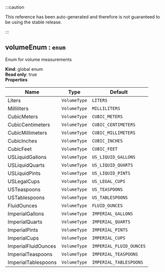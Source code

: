 :::caution

This reference has been auto-generated and therefore is not guaranteed to be using the stable release.

:::

<a name="volumeEnum"></a>

## volumeEnum : <code>enum</code>

Enum for volume measurements

**Kind**: global enum  
**Read only**: true  
**Properties**

| Name                | Type                    | Default                            |
| ------------------- | ----------------------- | ---------------------------------- |
| Liters              | <code>VolumeType</code> | <code>LITERS</code>                |
| Milliliters         | <code>VolumeType</code> | <code>MILLILITERS</code>           |
| CubicMeters         | <code>VolumeType</code> | <code>CUBIC_METERS</code>          |
| CubicCentimeters    | <code>VolumeType</code> | <code>CUBIC_CENTIMETERS</code>     |
| CubicMillimeters    | <code>VolumeType</code> | <code>CUBIC_MILLIMETERS</code>     |
| CubicInches         | <code>VolumeType</code> | <code>CUBIC_INCHES</code>          |
| CubicFeet           | <code>VolumeType</code> | <code>CUBIC_FEET</code>            |
| USLiquidGallons     | <code>VolumeType</code> | <code>US_LIQUID_GALLONS</code>     |
| USLiquidQuarts      | <code>VolumeType</code> | <code>US_LIQUID_QUARTS</code>      |
| USLiquidPints       | <code>VolumeType</code> | <code>US_LIQUID_PINTS</code>       |
| USLegalCups         | <code>VolumeType</code> | <code>US_LEGAL_CUPS</code>         |
| USTeaspoons         | <code>VolumeType</code> | <code>US_TEASPOONS</code>          |
| USTablespoons       | <code>VolumeType</code> | <code>US_TABLESPOONS</code>        |
| FluidOunces         | <code>VolumeType</code> | <code>FLUID_OUNCES</code>          |
| ImperialGallons     | <code>VolumeType</code> | <code>IMPERIAL_GALLONS</code>      |
| ImperialQuarts      | <code>VolumeType</code> | <code>IMPERIAL_QUARTS</code>       |
| ImperialPints       | <code>VolumeType</code> | <code>IMPERIAL_PINTS</code>        |
| ImperialCups        | <code>VolumeType</code> | <code>IMPERIAL_CUPS</code>         |
| ImperialFluidOunces | <code>VolumeType</code> | <code>IMPERIAL_FLUID_OUNCES</code> |
| ImperialTeaspoons   | <code>VolumeType</code> | <code>IMPERIAL_TEASPOONS</code>    |
| ImperialTablespoons | <code>VolumeType</code> | <code>IMPERIAL_TABLESPOONS</code>  |
